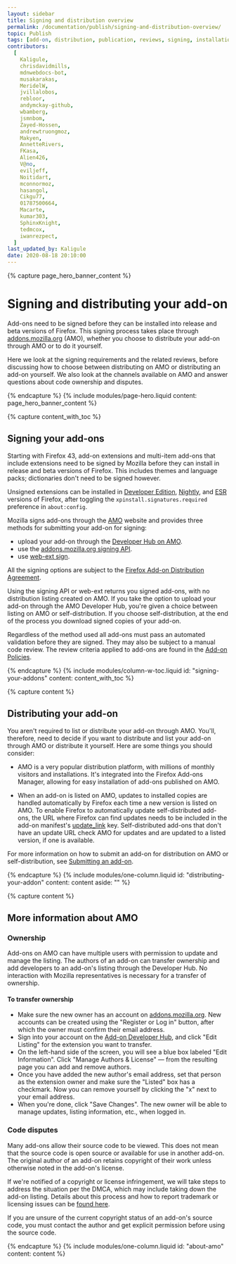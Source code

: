 ```yaml
---
layout: sidebar
title: Signing and distribution overview
permalink: /documentation/publish/signing-and-distribution-overview/
topic: Publish
tags: [add-on, distribution, publication, reviews, signing, installation]
contributors:
  [
    Kaligule,
    chrisdavidmills,
    mdnwebdocs-bot,
    musakarakas,
    MeridelW,
    jvillalobos,
    rebloor,
    andymckay-github,
    wbamberg,
    jsmnbom,
    Zayed-Hossen,
    andrewtruongmoz,
    Makyen,
    AnnetteRivers,
    FKasa,
    Alien426,
    V@no,
    eviljeff,
    Noitidart,
    mconnormoz,
    hasangol,
    Cikgu77,
    01787500664,
    Macarte,
    kumar303,
    SphinxKnight,
    tedmcox,
    iwanrezpect,
  ]
last_updated_by: Kaligule
date: 2020-08-18 20:10:00
---
```


<!-- Page Hero Banner -->

{% capture page_hero_banner_content %}

# Signing and distributing your add-on

Add-ons need to be signed before they can be installed into release and beta versions of Firefox. This signing process takes place through [addons.mozilla.org](https://addons.mozilla.org) (AMO), whether you choose to distribute your add-on through AMO or to do it yourself.

Here we look at the signing requirements and the related reviews, before discussing how to choose between distributing on AMO or distributing an add-on yourself. We also look at the channels available on AMO and answer questions about code ownership and disputes.

{% endcapture %}
{% include modules/page-hero.liquid
	content: page_hero_banner_content
%}

<!-- END: Page Hero Banner -->

<!-- Content with Table of Contents Module -->

{% capture content_with_toc %}

## Signing your add-ons

Starting with Firefox 43, add-on extensions and multi-item add-ons that include extensions need to be signed by Mozilla before they can install in release and beta versions of Firefox. This includes themes and language packs; dictionaries don't need to be signed however.

Unsigned extensions can be installed in [Developer Edition](https://www.mozilla.org/firefox/developer/), [Nightly](https://www.mozilla.org/firefox/nightly/all/), and [ESR](https://www.mozilla.org/firefox/organizations/) versions of Firefox, after toggling the `xpinstall.signatures.required` preference in `about:config`.

Mozilla signs add-ons through the [AMO](https://addons.mozilla.org) website and provides three methods for submitting your add-on for signing:

- upload your add-on through the [Developer Hub on AMO](/documentation/publish/submitting-an-add-on/#listing-on-amo).
- use the [addons.mozilla.org signing API](https://addons-server.readthedocs.io/en/latest/topics/api/signing.html).
- use [web-ext sign](/documentation/develop/web-ext-command-reference/#web-ext-sign).

All the signing options are subject to the [Firefox Add-on Distribution Agreement](/documentation/publish/firefox-add-on-distribution-agreement/).

Using the signing API or web-ext returns you signed add-ons, with no distribution listing created on AMO. If you take the option to upload your add-on through the AMO Developer Hub, you're given a choice between listing on AMO or self-distribution. If you choose self-distribution, at the end of the process you download signed copies of your add-on.

Regardless of the method used all add-ons must pass an automated validation before they are signed. They may also be subject to a manual code review. The review criteria applied to add-ons are found in the [Add-on Policies](/documentation/publish/add-on-policies/).

{% endcapture %}
{% include modules/column-w-toc.liquid
	id: "signing-your-addons"
	content: content_with_toc
%}

<!-- END: Content with Table of Contents -->

<!-- Single Column Body Module -->

{% capture content %}

## Distributing your add-on

You aren't required to list or distribute your add-on through AMO. You'll, therefore, need to decide if you want to distribute and list your add-on through AMO or distribute it yourself. Here are some things you should consider:

- AMO is a very popular distribution platform, with millions of monthly visitors and installations. It's integrated into the Firefox Add-ons Manager, allowing for easy installation of add-ons published on AMO.

- When an add-on is listed on AMO, updates to installed copies are handled automatically by Firefox each time a new version is listed on AMO.
  To enable Firefox to automatically update self-distributed add-ons, the URL where Firefox can find updates needs to be included in the add-on manifest's [update_link](https://developer.mozilla.org/docs/Mozilla/Add-ons/Updates) key. Self-distributed add-ons that don't have an update URL check AMO for updates and are updated to a listed version, if one is available.

For more information on how to submit an add-on for distribution on AMO or self-distribution, see [Submitting an add-on](/documentation/publish/submitting-an-add-on/).

{% endcapture %}
{% include modules/one-column.liquid
  id: "distributing-your-addon"
  content: content
  aside: ""
%}

<!-- END: Single Column Body Module -->

<!-- Single Column Body Module -->

{% capture content %}

## More information about AMO

<section id="ownership"></section>

### Ownership

Add-ons on AMO can have multiple users with permission to update and manage the listing. The authors of an add-on can transfer ownership and add developers to an add-on's listing through the Developer Hub. No interaction with Mozilla representatives is necessary for a transfer of ownership.

#### To transfer ownership

- Make sure the new owner has an account on [addons.mozilla.org](https://addons.mozilla.org). New accounts can be created using the "Register or Log in" button, after which the owner must confirm their email address.
- Sign into your account on the [Add-on Developer Hub](https://addons.mozilla.org/developers/), and click "Edit Listing" for the extension you want to transfer.
- On the left-hand side of the screen, you will see a blue box labeled "Edit Information". Click "Manage Authors & License" — from the resulting page you can add and remove authors.
- Once you have added the new author's email address, set that person as the extension owner and make sure the "Listed" box has a checkmark. Now you can remove yourself by clicking the "x" next to your email address.
- When you're done, click "Save Changes". The new owner will be able to manage updates, listing information, etc., when logged in.

<section id="code-disputes"></section>

### Code disputes

Many add-ons allow their source code to be viewed. This does not mean that the source code is open source or available for use in another add-on. The original author of an add-on retains copyright of their work unless otherwise noted in the add-on's license.

If we're notified of a copyright or license infringement, we will take steps to address the situation per the DMCA, which may include taking down the add-on listing. Details about this process and how to report trademark or licensing issues can be [found here](https://www.mozilla.org/about/legal/report-infringement/).

If you are unsure of the current copyright status of an add-on's source code, you must contact the author and get explicit permission before using the source code.

{% endcapture %}
{% include modules/one-column.liquid
  id: "about-amo"
  content: content
%}

<!-- END: Single Column Body Module -->


